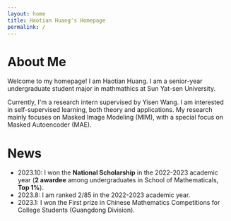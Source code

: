 ```yaml
---
layout: home
title: Haotian Huang's Homepage
permalink: /
---
```


# About Me

Welcome to my homepage! I am Haotian Huang. I am a senior-year undergraduate student major in mathmathics at Sun Yat-sen University. 

Currently, I'm a research intern supervised by Yisen Wang. I am interested in self-supervised learning, both theory and applications. My research mainly focuses on Masked Image Modeling (MIM), with a special focus on Masked Autoencoder (MAE).

# News

- 2023.10: I won the **National Scholarship** in the 2022-2023 academic year (**2 awardee** among undergraduates in School of Mathematicals, **Top 1%**).
- 2023.8: I am ranked 2/85 in the 2022-2023 academic year.
- 2023.1: I won the First prize in Chinese Mathematics Competitions for College Students (Guangdong Division).

